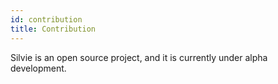 ```yaml
---
id: contribution
title: Contribution
---
```


Silvie is an open source project, and it is currently under alpha development.  
